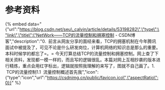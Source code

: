 # 参考资料

{% embed data="{\"url\":\"https://blog.csdn.net/seu\_calvin/article/details/53198282\",\"type\":\"link\",\"title\":\"NetWork——TCP的流量控制和拥塞控制 - CSDN博客\",\"description\":\"0.  前言从网友分享的面经来看，TCP的拥塞机制在今年腾讯面试中被提及了，可见不论是什么研发岗位，计算机网络的知识总是那么的重要。本科时候学的都忘了=。= 今天打算总结TCP的流量控制和拥塞控制。网上查了下相关资料，发现都一模一样的，而且写的逻辑很乱。本篇对网上互相抄袭的版本进行精炼，重点会用红字标出，逻辑就按照我理解的来写了，图就不自己画了。1.  TCP的流量控制1.1  流量控制概述首先我\",\"icon\":{\"type\":\"icon\",\"url\":\"https://csdnimg.cn/public/favicon.ico\",\"aspectRatio\":0}}" %}

